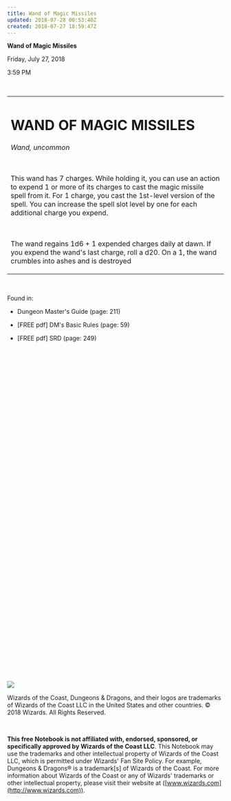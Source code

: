 ```yaml
---
title: Wand of Magic Missiles
updated: 2018-07-28 00:53:40Z
created: 2018-07-27 18:59:47Z
---
```


**Wand of Magic Missiles**

Friday, July 27, 2018

3:59 PM

 

<table><tbody><tr class="odd"><td><h1 id="wand-of-magic-missiles"><strong>WAND OF MAGIC MISSILES</strong></h1><p><em>Wand, uncommon</em></p><p> </p><p>This wand has 7 charges. While holding it, you can use an action to expend 1 or more of its charges to cast the magic missile spell from it. For 1 charge, you cast the 1st-level version of the spell. You can increase the spell slot level by one for each additional charge you expend.</p><p> </p><p>The wand regains 1d6 + 1 expended charges daily at dawn. If you expend the wand's last charge, roll a d20. On a 1, the wand crumbles into ashes and is destroyed</p></td></tr></tbody></table>

 

Found in:

-   Dungeon Master's Guide (page: 211)

-   \[FREE pdf\] DM's Basic Rules (page: 59)

-   \[FREE pdf\] SRD (page: 249)

 

 

 

 

 

 

 

 

 

 

 

 

 

 

 

 

 

 

 

 

 

 

 

 

 

![](tmp\media\image1.png)

Wizards of the Coast, Dungeons & Dragons, and their logos are trademarks of Wizards of the Coast LLC in the United States and other countries. © 2018 Wizards. All Rights Reserved.

 

**This free Notebook is not affiliated with, endorsed, sponsored, or specifically approved by Wizards of the Coast LLC**. This Notebook may use the trademarks and other intellectual property of Wizards of the Coast LLC, which is permitted under Wizards' Fan Site Policy. For example, Dungeons & Dragons® is a trademark\[s\] of Wizards of the Coast. For more information about Wizards of the Coast or any of Wizards' trademarks or other intellectual property, please visit their website at ([www.wizards.com](http://www.wizards.com)).
